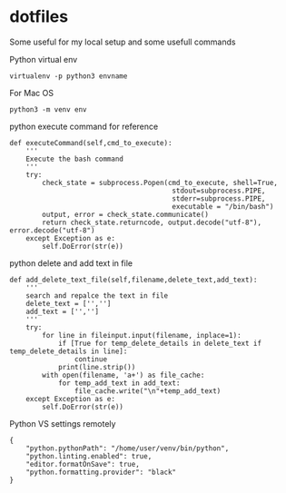 # dotfiles
Some useful for my local setup and some usefull commands

Python virtual env
```
virtualenv -p python3 envname
```

For Mac OS
```
python3 -m venv env
```

python execute command for reference

```
def executeCommand(self,cmd_to_execute):
    '''
    Execute the bash command
    '''
    try:
        check_state = subprocess.Popen(cmd_to_execute, shell=True,
                                        stdout=subprocess.PIPE,
                                        stderr=subprocess.PIPE,
                                        executable = "/bin/bash")
        output, error = check_state.communicate()
        return check_state.returncode, output.decode("utf-8"), error.decode("utf-8")
    except Exception as e:
        self.DoError(str(e))
```

python delete and add text in file

```
def add_delete_text_file(self,filename,delete_text,add_text):
    '''
    search and repalce the text in file
    delete_text = ['','']
    add_text = ['','']
    '''
    try:
        for line in fileinput.input(filename, inplace=1):
            if [True for temp_delete_details in delete_text if temp_delete_details in line]:
                continue
            print(line.strip())
        with open(filename, 'a+') as file_cache:
            for temp_add_text in add_text:
                file_cache.write("\n"+temp_add_text)
    except Exception as e:
        self.DoError(str(e))
```

Python VS settings remotely
```
{
    "python.pythonPath": "/home/user/venv/bin/python",
    "python.linting.enabled": true,
    "editor.formatOnSave": true,
    "python.formatting.provider": "black"
}
```
